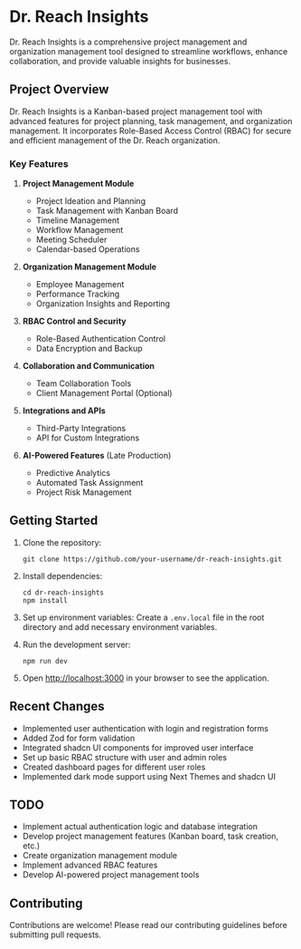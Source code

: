 # Dr. Reach Insights

Dr. Reach Insights is a comprehensive project management and organization management tool designed to streamline workflows, enhance collaboration, and provide valuable insights for businesses.

## Project Overview

Dr. Reach Insights is a Kanban-based project management tool with advanced features for project planning, task management, and organization management. It incorporates Role-Based Access Control (RBAC) for secure and efficient management of the Dr. Reach organization.

### Key Features

1. **Project Management Module**
   - Project Ideation and Planning
   - Task Management with Kanban Board
   - Timeline Management
   - Workflow Management
   - Meeting Scheduler
   - Calendar-based Operations

2. **Organization Management Module**
   - Employee Management
   - Performance Tracking
   - Organization Insights and Reporting

3. **RBAC Control and Security**
   - Role-Based Authentication Control
   - Data Encryption and Backup

4. **Collaboration and Communication**
   - Team Collaboration Tools
   - Client Management Portal (Optional)

5. **Integrations and APIs**
   - Third-Party Integrations
   - API for Custom Integrations

6. **AI-Powered Features** (Late Production)
   - Predictive Analytics
   - Automated Task Assignment
   - Project Risk Management

## Getting Started

1. Clone the repository:

   ```
   git clone https://github.com/your-username/dr-reach-insights.git
   ```

2. Install dependencies:

   ```
   cd dr-reach-insights
   npm install
   ```

3. Set up environment variables:
   Create a `.env.local` file in the root directory and add necessary environment variables.

4. Run the development server:

   ```
   npm run dev
   ```

5. Open [http://localhost:3000](http://localhost:3000) in your browser to see the application.

## Recent Changes

- Implemented user authentication with login and registration forms
- Added Zod for form validation
- Integrated shadcn UI components for improved user interface
- Set up basic RBAC structure with user and admin roles
- Created dashboard pages for different user roles
- Implemented dark mode support using Next Themes and shadcn UI

## TODO

- Implement actual authentication logic and database integration
- Develop project management features (Kanban board, task creation, etc.)
- Create organization management module
- Implement advanced RBAC features
- Develop AI-powered project management tools

## Contributing

Contributions are welcome! Please read our contributing guidelines before submitting pull requests.

